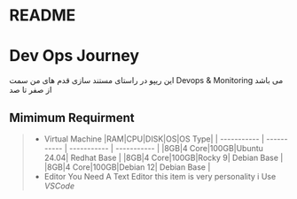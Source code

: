 # README
# Dev Ops Journey
این ریپو در راستای مستند سازی قدم های من سمت Devops & Monitoring می باشد از صفر تا صد

## Mimimum Requirment
>- Virtual Machine
|RAM|CPU|DISK|OS|OS Type|
| ----------- | ----------- | ----------- | ----------- |
|8GB|4 Core|100GB|Ubuntu 24.04| Redhat Base | 
|8GB|4 Core|100GB|Rocky 9| Debian Base |
|8GB|4 Core|100GB|Debian 12| Debian Base |
>- Editor
You Need A Text Editor this item is very personality i Use *VSCode*

